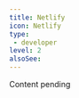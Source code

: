 ```yaml
---
title: Netlify
icon: Netlify
type:
 - developer
level: 2
alsoSee:
---
```


Content pending
